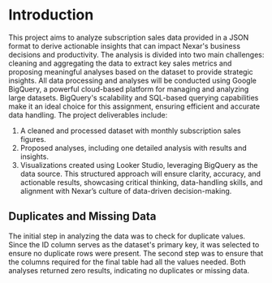 # Introduction
This project aims to analyze subscription sales data provided in a JSON format to derive actionable insights that can impact Nexar's business decisions and productivity. The analysis is divided into two main challenges: cleaning and aggregating the data to extract key sales metrics and proposing meaningful analyses based on the dataset to provide strategic insights.
All data processing and analyses will be conducted using Google BigQuery, a powerful cloud-based platform for managing and analyzing large datasets. BigQuery's scalability and SQL-based querying capabilities make it an ideal choice for this assignment, ensuring efficient and accurate data handling.
The project deliverables include:
1. A cleaned and processed dataset with monthly subscription sales figures.
2. Proposed analyses, including one detailed analysis with results and insights.
3. Visualizations created using Looker Studio, leveraging BigQuery as the data source.
This structured approach will ensure clarity, accuracy, and actionable results, showcasing critical thinking, data-handling skills, and alignment with Nexar’s culture of data-driven decision-making.

## Duplicates and Missing Data
The initial step in analyzing the data was to check for duplicate values. Since the ID column serves as the dataset's primary key, it was selected to ensure no duplicate rows were present.
The second step was to ensure that the columns required for the final table had all the values needed.
Both analyses returned zero results, indicating no duplicates or missing data.

